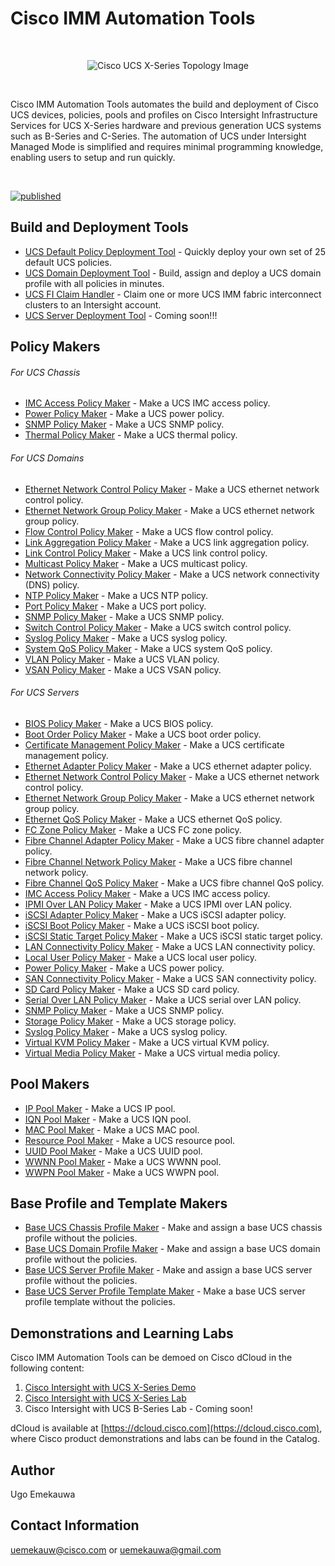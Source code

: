 # Cisco IMM Automation Tools

<br>
<p align="center">
  <img alt="Cisco UCS X-Series Topology Image" title="Cisco UCS X-Series Topology" src="./src/assets/Cisco_UCS_X-Series_Topology.png">
</p>  
<br>
<p>
  Cisco IMM Automation Tools automates the build and deployment of Cisco UCS devices, policies, pools and profiles on Cisco Intersight Infrastructure Services for UCS X-Series hardware and previous generation UCS systems such as B-Series and C-Series. The automation of UCS under Intersight Managed Mode is simplified and requires minimal programming knowledge, enabling users to setup and run quickly.
</p>
<br>

[![published](https://static.production.devnetcloud.com/codeexchange/assets/images/devnet-published.svg)](https://developer.cisco.com/codeexchange/github/repo/ugo-emekauwa/cisco-imm-automation-tools)

## Build and Deployment Tools
- [UCS Default Policy Deployment Tool](./src/deployment_tools/ucs_default_policy_deployment_tool) - Quickly deploy your own set of 25 default UCS policies.
- [UCS Domain Deployment Tool](./src/deployment_tools/ucs_domain_deployment_tool) - Build, assign and deploy a UCS domain profile with all policies in minutes.
- [UCS FI Claim Handler](./src/deployment_tools/ucs_fi_claim_handler) - Claim one or more UCS IMM fabric interconnect clusters to an Intersight account.
- [UCS Server Deployment Tool](./src/deployment_tools/ucs_server_deployment_tool) - Coming soon!!!

## Policy Makers

###### For UCS Chassis
- [IMC Access Policy Maker](./src/policy_makers/imc_access_policy_maker) - Make a UCS IMC access policy.
- [Power Policy Maker](./src/policy_makers/power_policy_maker) - Make a UCS power policy.
- [SNMP Policy Maker](./src/policy_makers/snmp_policy_maker) - Make a UCS SNMP policy.
- [Thermal Policy Maker](./src/policy_makers/thermal_policy_maker) - Make a UCS thermal policy.

###### For UCS Domains
- [Ethernet Network Control Policy Maker](./src/policy_makers/ethernet_network_control_policy_maker) - Make a UCS ethernet network control policy.
- [Ethernet Network Group Policy Maker](./src/policy_makers/ethernet_network_group_policy_maker) - Make a UCS ethernet network group policy.
- [Flow Control Policy Maker](./src/policy_makers/flow_control_policy_maker) - Make a UCS flow control policy.
- [Link Aggregation Policy Maker](./src/policy_makers/link_aggregation_policy_maker) - Make a UCS link aggregation policy.
- [Link Control Policy Maker](./src/policy_makers/link_control_policy_maker) - Make a UCS link control policy.
- [Multicast Policy Maker](./src/policy_makers/multicast_policy_maker) - Make a UCS multicast policy.
- [Network Connectivity Policy Maker](./src/policy_makers/network_connectivity_policy_maker) - Make a UCS network connectivity (DNS) policy.
- [NTP Policy Maker](./src/policy_makers/ntp_policy_maker) - Make a UCS NTP policy.
- [Port Policy Maker](./src/policy_makers/port_policy_maker) - Make a UCS port policy.
- [SNMP Policy Maker](./src/policy_makers/snmp_policy_maker) - Make a UCS SNMP policy.
- [Switch Control Policy Maker](./src/policy_makers/switch_control_policy_maker) - Make a UCS switch control policy.
- [Syslog Policy Maker](./src/policy_makers/syslog_policy_maker) - Make a UCS syslog policy.
- [System QoS Policy Maker](./src/policy_makers/system_qos_policy_maker) - Make a UCS system QoS policy.
- [VLAN Policy Maker](./src/policy_makers/vlan_policy_maker) - Make a UCS VLAN policy.
- [VSAN Policy Maker](./src/policy_makers/vsan_policy_maker) - Make a UCS VSAN policy.

###### For UCS Servers
- [BIOS Policy Maker](./src/policy_makers/bios_policy_maker) - Make a UCS BIOS policy.
- [Boot Order Policy Maker](./src/policy_makers/boot_order_policy_maker) - Make a UCS boot order policy.
- [Certificate Management Policy Maker](./src/policy_makers/cert_mgmt_policy_maker) - Make a UCS certificate management policy.
- [Ethernet Adapter Policy Maker](./src/policy_makers/ethernet_adapter_policy_maker) - Make a UCS ethernet adapter policy.
- [Ethernet Network Control Policy Maker](./src/policy_makers/ethernet_network_control_policy_maker) - Make a UCS ethernet network control policy.
- [Ethernet Network Group Policy Maker](./src/policy_makers/ethernet_network_group_policy_maker) - Make a UCS ethernet network group policy.
- [Ethernet QoS Policy Maker](./src/policy_makers/ethernet_qos_policy_maker) - Make a UCS ethernet QoS policy.
- [FC Zone Policy Maker](./src/policy_makers/fc_zone_policy_maker) - Make a UCS FC zone policy.
- [Fibre Channel Adapter Policy Maker](./src/policy_makers/fibre_channel_adapter_policy_maker) - Make a UCS fibre channel adapter policy.
- [Fibre Channel Network Policy Maker](./src/policy_makers/fibre_channel_network_policy_maker) - Make a UCS fibre channel network policy.
- [Fibre Channel QoS Policy Maker](./src/policy_makers/fibre_channel_qos_policy_maker) - Make a UCS fibre channel QoS policy.
- [IMC Access Policy Maker](./src/policy_makers/imc_access_policy_maker) - Make a UCS IMC access policy.
- [IPMI Over LAN Policy Maker](./src/policy_makers/ipmi_over_lan_policy_maker) - Make a UCS IPMI over LAN policy.
- [iSCSI Adapter Policy Maker](./src/policy_makers/iscsi_adapter_policy_maker) - Make a UCS iSCSI adapter policy.
- [iSCSI Boot Policy Maker](./src/policy_makers/iscsi_boot_policy_maker) - Make a UCS iSCSI boot policy.
- [iSCSI Static Target Policy Maker](./src/policy_makers/iscsi_static_target_policy_maker) - Make a UCS iSCSI static target policy.
- [LAN Connectivity Policy Maker](./src/policy_makers/lan_connectivity_policy_maker) - Make a UCS LAN connectivity policy.
- [Local User Policy Maker](./src/policy_makers/local_user_policy_maker) - Make a UCS local user policy.
- [Power Policy Maker](./src/policy_makers/power_policy_maker) - Make a UCS power policy.
- [SAN Connectivity Policy Maker](./src/policy_makers/san_connectivity_policy_maker) - Make a UCS SAN connectivity policy.
- [SD Card Policy Maker](./src/policy_makers/sd_card_policy_maker) - Make a UCS SD card policy.
- [Serial Over LAN Policy Maker](./src/policy_makers/serial_over_lan_policy_maker) - Make a UCS serial over LAN policy.
- [SNMP Policy Maker](./src/policy_makers/snmp_policy_maker) - Make a UCS SNMP policy.
- [Storage Policy Maker](./src/policy_makers/storage_policy_maker) - Make a UCS storage policy.
- [Syslog Policy Maker](./src/policy_makers/syslog_policy_maker) - Make a UCS syslog policy.
- [Virtual KVM Policy Maker](./src/policy_makers/virtual_kvm_policy_maker) - Make a UCS virtual KVM policy.
- [Virtual Media Policy Maker](./src/policy_makers/virtual_media_policy_maker) - Make a UCS virtual media policy.

## Pool Makers
- [IP Pool Maker](./src/pool_makers/ip_pool_maker) - Make a UCS IP pool.
- [IQN Pool Maker](./src/pool_makers/iqn_pool_maker) - Make a UCS IQN pool.
- [MAC Pool Maker](./src/pool_makers/mac_pool_maker) - Make a UCS MAC pool.
- [Resource Pool Maker](./src/pool_makers/resource_pool_maker) - Make a UCS resource pool.
- [UUID Pool Maker](./src/pool_makers/uuid_pool_maker) - Make a UCS UUID pool.
- [WWNN Pool Maker](./src/pool_makers/wwnn_pool_maker) - Make a UCS WWNN pool.
- [WWPN Pool Maker](./src/pool_makers/wwpn_pool_maker) - Make a UCS WWPN pool.

## Base Profile and Template Makers
- [Base UCS Chassis Profile Maker](./src/profile_makers/ucs_chassis_profile_maker) - Make and assign a base UCS chassis profile without the policies.
- [Base UCS Domain Profile Maker](./src/profile_makers/ucs_domain_profile_maker) - Make and assign a base UCS domain profile without the policies.
- [Base UCS Server Profile Maker](./src/profile_makers/ucs_server_profile_maker) - Make and assign a base UCS server profile without the policies.
- [Base UCS Server Profile Template Maker](./src/profile_makers/ucs_server_profile_template_maker) - Make a base UCS server profile template without the policies.

## Demonstrations and Learning Labs
Cisco IMM Automation Tools can be demoed on Cisco dCloud in the following content:

1. [Cisco Intersight with UCS X-Series Demo](https://dcloud2-rtp.cisco.com/content/instantdemo/cisco-intersight-mode-with-ucs-x-series-v1-instant-demo-2)
2. [Cisco Intersight with UCS X-Series Lab](https://dcloud2.cisco.com/demo/cisco-intersight-management-with-x-series-lab-v1)
3. Cisco Intersight with UCS B-Series Lab - Coming soon!

dCloud is available at [https://dcloud.cisco.com](https://dcloud.cisco.com), where Cisco product demonstrations and labs can be found in the Catalog.

## Author
Ugo Emekauwa

## Contact Information
uemekauw@cisco.com or uemekauwa@gmail.com
